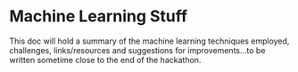 # Machine Learning Stuff

This doc will hold a summary of the machine learning techniques employed, challenges, links/resources and suggestions for improvements...to be written sometime close to the end of the hackathon.
